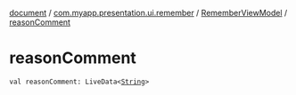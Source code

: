 [document](../../index.md) / [com.myapp.presentation.ui.remember](../index.md) / [RememberViewModel](index.md) / [reasonComment](./reason-comment.md)

# reasonComment

`val reasonComment: LiveData<`[`String`](https://kotlinlang.org/api/latest/jvm/stdlib/kotlin/-string/index.html)`>`